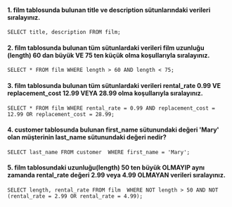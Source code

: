 #### 1. film tablosunda bulunan title ve description sütunlarındaki verileri sıralayınız.
`SELECT title, description FROM film;`
#### 2. film tablosunda bulunan tüm sütunlardaki verileri film uzunluğu (length) 60 dan büyük VE 75 ten küçük olma koşullarıyla sıralayınız.
`SELECT * FROM film
WHERE length > 60 AND length < 75;`
#### 3. film tablosunda bulunan tüm sütunlardaki verileri rental_rate 0.99 VE replacement_cost 12.99 VEYA 28.99 olma koşullarıyla sıralayınız.
`SELECT * FROM film
WHERE rental_rate = 0.99 AND replacement_cost = 12.99 OR replacement_cost = 28.99;`
#### 4. customer tablosunda bulunan first_name sütunundaki değeri 'Mary' olan müşterinin last_name sütunundaki değeri nedir?
`SELECT last_name FROM customer 
WHERE first_name = 'Mary';`
#### 5. film tablosundaki uzunluğu(length) 50 ten büyük OLMAYIP aynı zamanda rental_rate değeri 2.99 veya 4.99 OLMAYAN verileri sıralayınız.
`SELECT length, rental_rate FROM film 
WHERE NOT length > 50 AND NOT (rental_rate = 2.99 OR rental_rate = 4.99);`
